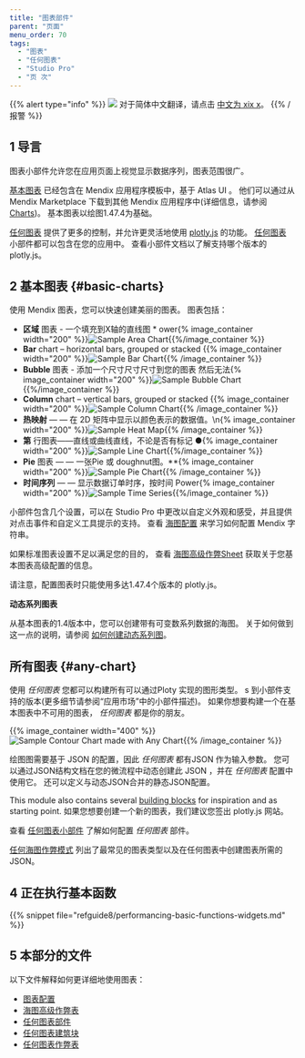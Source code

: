 ```yaml
---
title: "图表部件"
parent: "页面"
menu_order: 70
tags:
  - "图表"
  - "任何图表"
  - "Studio Pro"
  - "页 次"
---
```


{{% alert type="info" %}}
<img src="attachments/chinese-translation/china.png" style="display: inline-block; margin: 0" /> 对于简体中文翻译，请点击 [中文为 xix x](https://cdn.mendix.tencent-cloud.com/documentation/refguide8/chart-widgets.pdf)。
{{% /报警 %}}

## 1 导言

图表小部件允许您在应用页面上视觉显示数据序列，图表范围很广。

[基本图表](#basic-charts) 已经包含在 Mendix 应用程序模板中，基于 Atlas UI 。 他们可以通过从 Mendix Marketplace 下载到其他 Mendix 应用程序中(详细信息，请参阅 [Charts](/appstore/widgets/charts))。 基本图表以绘图1.47.4为基础。

[任何图表](#any-chart) 提供了更多的控制，并允许更灵活地使用 [plotly.js](https://plot.ly/) 的功能。 [任何图表](/appstore/modules/any-chart) 小部件都可以包含在您的应用中。 查看小部件文档以了解支持哪个版本的 plotly.js。

## 2 基本图表 {#basic-charts}

使用 Mendix 图表，您可以快速创建美丽的图表。 图表包括：

* **区域** 图表 - 一个填充到X轴的直线图 * ower{% image_container width="200" %}}![Sample Area Chart](attachments/charts/sample-area-chart.png){{%/image_container %}}
* **Bar** chart – horizontal bars, grouped or stacked {{% image_container width="200" %}}![Sample Bar Chart](attachments/charts/sample-bar-chart.png){{% /image_container %}}
* **Bubble** 图表 - 添加一个尺寸尺寸尺寸到您的图表 然后无法{% image_container width="200" %}}![Sample Bubble Chart](attachments/charts/sample-bubble-chart.png){{%/image_container %}}
* **Column** chart – vertical bars, grouped or stacked {{% image_container width="200" %}}![Sample Column Chart](attachments/charts/sample-column-chart.png){{% /image_container %}}
* **热映射** — — 在 2D 矩阵中显示以颜色表示的数据值。\n{% image_container width="200" %}}![Sample Heat Map](attachments/charts/sample-heat-map.png){{% /image_container %}}
* **第** 行图表——直线或曲线直线，不论是否有标记 ●{% image_container width="200" %}}![Sample Line Chart](attachments/charts/sample-line-chart.png){{%/image_container %}}
* **Pie** 图表 — — 一张Pie 或 doughnut图。**{% image_container width="200" %}}![Sample Pie Chart](attachments/charts/sample-pie-chart.png){{% /image_container %}}</li>
* **时间序列** — — 显示数据订单时序，按时间 Power{% image_container width="200" %}}![Sample Time Series](attachments/charts/sample-time-series.png){{%/image_container %}}</ul>

小部件包含几个设置，可以在 Studio Pro 中更改以自定义外观和感受，并且提供对点击事件和自定义工具提示的支持。 查看 [海图配置](charts-configuration) 来学习如何配置 Mendix 字符串。

如果标准图表设置不足以满足您的目的， 查看 [海图高级作弊Sheet](charts-advanced-cheat-sheet) 获取关于您基本图表高级配置的信息。

请注意，配置图表时只能使用多达1.47.4个版本的 plotly.js。

**动态系列图表**

从基本图表的1.4版本中，您可以创建带有可变数系列数据的海图。 关于如何做到这一点的说明，请参阅 [如何创建动态系列图](/howto8/front-end/charts-dynamic-series)。

## 所有图表 {#any-chart}

使用 *任何图表* 您都可以构建所有可以通过Ploty 实现的图形类型。 s 到小部件支持的版本(更多细节请参阅“应用市场”中的小部件描述)。 如果你想要构建一个在基本图表中不可用的图表， *任何图表* 都是你的朋友。

{{% image_container width="400" %}}![Sample Contour Chart made with Any Chart](attachments/charts/contour.png){{% /image_container %}}

绘图图需要基于 JSON 的配置，因此 *任何图表* 都有JSON 作为输入参数。 您可以通过JSON结构文档在您的微流程中动态创建此 JSON ，并在 *任何图表* 配置中使用它。 还可以定义与动态JSON合并的静态JSON配置。

This module also contains several [building blocks](charts-any-building-blocks) for inspiration and as starting point. 如果您想要创建一个新的图表，我们建议您签出 plotly.js 网站。

查看 [任何图表小部件](charts-any-configuration) 了解如何配置 *任何图表* 部件。

[任何海图作弊模式](charts-any-cheat-sheet) 列出了最常见的图表类型以及在任何图表中创建图表所需的 JSON。

## 4 正在执行基本函数

{{% snippet file="refguide8/performancing-basic-functions-widgets.md" %}}

## 5 本部分的文件

以下文件解释如何更详细地使用图表：

* [图表配置](charts-configuration)
* [海图高级作弊表](charts-advanced-cheat-sheet)
* [任何图表部件](charts-any-configuration)
* [任何图表建筑块](charts-any-building-blocks)
* [任何图表作弊表](charts-any-cheat-sheet)
